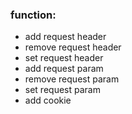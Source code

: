 
### function:
- add request header
- remove request header
- set request header
- add request param
- remove request param
- set request param
- add cookie